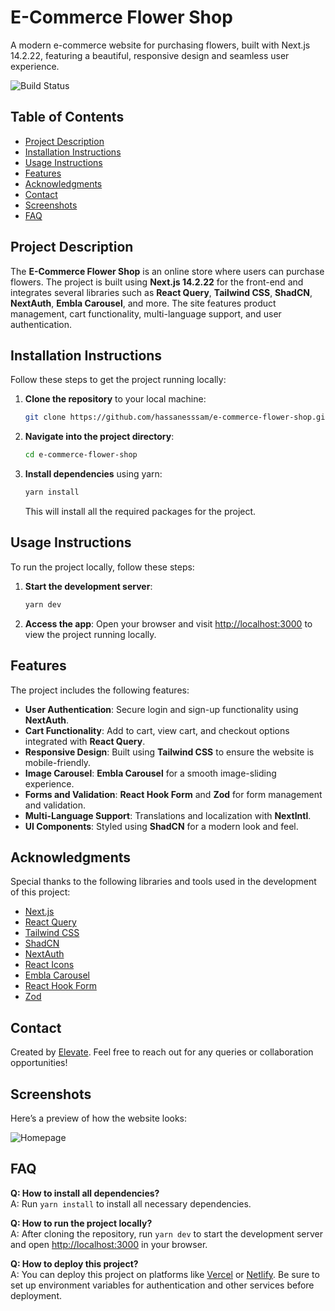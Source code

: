 # E-Commerce Flower Shop

A modern e-commerce website for purchasing flowers, built with Next.js 14.2.22, featuring a beautiful, responsive design and seamless user experience.

![Build Status](https://img.shields.io/badge/build-passing-brightgreen)

## Table of Contents

- [Project Description](#project-description)
- [Installation Instructions](#installation-instructions)
- [Usage Instructions](#usage-instructions)
- [Features](#features)
- [Acknowledgments](#acknowledgments)
- [Contact](#contact)
- [Screenshots](#screenshots)
- [FAQ](#faq)

## Project Description

The **E-Commerce Flower Shop** is an online store where users can purchase flowers. The project is built using **Next.js 14.2.22** for the front-end and integrates several libraries such as **React Query**, **Tailwind CSS**, **ShadCN**, **NextAuth**, **Embla Carousel**, and more. The site features product management, cart functionality, multi-language support, and user authentication.

## Installation Instructions

Follow these steps to get the project running locally:

1. **Clone the repository** to your local machine:

   ```bash
   git clone https://github.com/hassanesssam/e-commerce-flower-shop.git
   ```

2. **Navigate into the project directory**:

   ```bash
   cd e-commerce-flower-shop
   ```

3. **Install dependencies** using yarn:

   ```bash
   yarn install
   ```

   This will install all the required packages for the project.

## Usage Instructions

To run the project locally, follow these steps:

1. **Start the development server**:

   ```bash
   yarn dev
   ```

2. **Access the app**:
   Open your browser and visit [http://localhost:3000](http://localhost:3000) to view the project running locally.

## Features

The project includes the following features:

- **User Authentication**: Secure login and sign-up functionality using **NextAuth**.
- **Cart Functionality**: Add to cart, view cart, and checkout options integrated with **React Query**.
- **Responsive Design**: Built using **Tailwind CSS** to ensure the website is mobile-friendly.
- **Image Carousel**: **Embla Carousel** for a smooth image-sliding experience.
- **Forms and Validation**: **React Hook Form** and **Zod** for form management and validation.
- **Multi-Language Support**: Translations and localization with **NextIntl**.
- **UI Components**: Styled using **ShadCN** for a modern look and feel.

## Acknowledgments

Special thanks to the following libraries and tools used in the development of this project:

- [Next.js](https://nextjs.org/)
- [React Query](https://tanstack.com/query)
- [Tailwind CSS](https://tailwindcss.com/)
- [ShadCN](https://shadcn.dev/)
- [NextAuth](https://next-auth.js.org/)
- [React Icons](https://react-icons.github.io/react-icons/)
- [Embla Carousel](https://www.embla-carousel.com/)
- [React Hook Form](https://react-hook-form.com/)
- [Zod](https://github.com/colinhacks/zod)

## Contact

Created by [Elevate](#). Feel free to reach out for any queries or collaboration opportunities!

## Screenshots

Here’s a preview of how the website looks:

![Homepage](#)

## FAQ

**Q: How to install all dependencies?**  
A: Run `yarn install` to install all necessary dependencies.

**Q: How to run the project locally?**  
A: After cloning the repository, run `yarn dev` to start the development server and open [http://localhost:3000](http://localhost:3000) in your browser.

**Q: How to deploy this project?**  
A: You can deploy this project on platforms like [Vercel](https://vercel.com/) or [Netlify](https://www.netlify.com/). Be sure to set up environment variables for authentication and other services before deployment.
